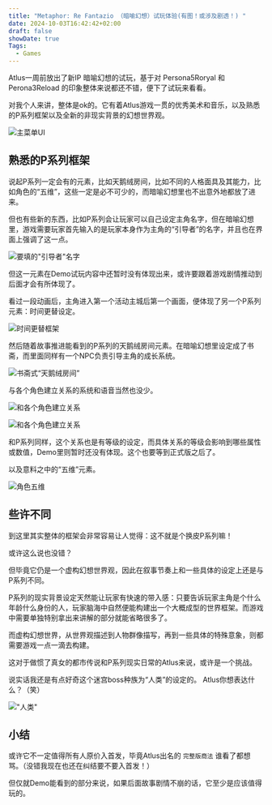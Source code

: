 ```yaml
---
title: "Metaphor: Re Fantazio （暗喻幻想）试玩体验(有图！或涉及剧透！) "
date: 2024-10-03T16:42:42+02:00
draft: false
showDate: true
Tags:
  - Games
---
```

Atlus一周前放出了新IP 暗喻幻想的试玩，基于对 Persona5Roryal 和 Perona3Reload 的印象整体来说都还不错，便下了试玩来看看。

对我个人来讲，整体是ok的。它有着Atlus游戏一贯的优秀美术和音乐，以及熟悉的P系列框架以及全新的非现实背景的幻想世界观。

![主菜单UI](/img/IMG_0029.PNG)


## 熟悉的P系列框架

说起P系列一定会有的元素，比如天鹅绒房间，比如不同的人格面具及其能力，比如角色的“五维”，这些一定是必不可少的，而暗喻幻想里也不出意外地都放了进来。

但也有些新的东西，比如P系列会让玩家可以自己设定主角名字，但在暗喻幻想里，游戏需要玩家首先输入的是玩家本身作为主角的“引导者”的名字，并且也在界面上强调了这一点。

![要填的"引导者"名字](/img/IMG_0023.PNG)

但这一元素在Demo试玩内容中还暂时没有体现出来，或许要跟着游戏剧情推动到后面才会有所体现了。

看过一段动画后，主角进入第一个活动主城后第一个画面，便体现了另一个P系列元素：时间更替设定。

![时间更替框架](/img/IMG_0024.PNG)

然后随着故事推进能看到的P系列的天鹅绒房间元素。在暗喻幻想里设定成了书斋，而里面同样有一个NPC负责引导主角的成长系统。

![书斋式“天鹅绒房间”](/img/IMG_0026.PNG)

与各个角色建立关系的系统和语音当然也没少。

![和各个角色建立关系](/img/IMG_0028.PNG)

![和各个角色建立关系](/img/IMG_0027.PNG)

和P系列同样，这个关系也是有等级的设定，而具体关系的等级会影响到哪些属性或数值，Demo里则暂时还没有体现。这个也要等到正式版之后了。

以及意料之中的“五维”元素。

![角色五维](/img/IMG_0030.PNG)

## 些许不同

到这里其实整体的框架会非常容易让人觉得：这不就是个换皮P系列嘛！

或许这么说也没错？

但毕竟它仍是一个虚构幻想世界观，因此在叙事节奏上和一些具体的设定上还是与P系列不同。

P系列的现实背景设定天然能让玩家有快速的带入感：只要告诉玩家主角是个什么年龄什么身份的人，玩家脑海中自然便能构建出一个大概成型的世界框架。而游戏中需要单独特别拿出来讲解的部分就能省略很多了。

而虚构幻想世界，从世界观描述到人物群像描写，再到一些具体的特殊意象，则都需要游戏一点一滴去构建。

这对于做惯了真女的都市传说和P系列现实日常的Atlus来说，或许是一个挑战。

说实话我还是有点好奇这个迷宫boss种族为“人类”的设定的。
Atlus你想表达什么？（笑）

!["人类"](/img/IMG_0025.PNG)

## 小结

或许它不一定值得所有人原价入首发，毕竟Atlus出名的 `完整版商法` 谁看了都想骂。（没错我现在也还在纠结要不要入首发！）

但仅就Demo能看到的部分来说，如果后面故事剧情不崩的话，它至少是应该值得玩的。
